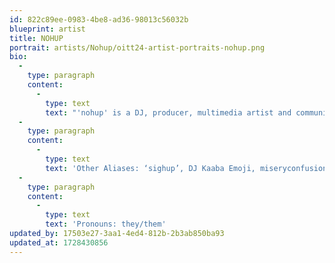 ```yaml
---
id: 822c89ee-0983-4be8-ad36-98013c56032b
blueprint: artist
title: NOHUP
portrait: artists/Nohup/oitt24-artist-portraits-nohup.png
bio:
  -
    type: paragraph
    content:
      -
        type: text
        text: "'nohup' is a DJ, producer, multimedia artist and community builder based out of Seattle, WA. Their work engages with the quasi-religious experience of communion through music and the conflicting emotions experiencing music with others evokes: laughter and anguish, ecstasy and fear. They operate the label\_ `illegal afters tracks` and are a co-founder of Ground Hum music festival."
  -
    type: paragraph
    content:
      -
        type: text
        text: 'Other Aliases: ‘sighup’, DJ Kaaba Emoji, miseryconfusion, Mystery Contusion'
  -
    type: paragraph
    content:
      -
        type: text
        text: 'Pronouns: they/them'
updated_by: 17503e27-3aa1-4ed4-812b-2b3ab850ba93
updated_at: 1728430856
---
```

